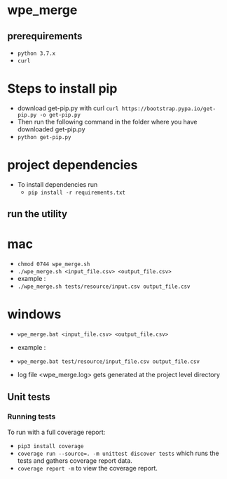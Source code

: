 # wpe_merge

## prerequirements
* `python 3.7.x`
* `curl`

# Steps to install pip
* download get-pip.py with curl `curl https://bootstrap.pypa.io/get-pip.py -o get-pip.py`
* Then run the following command in the folder where you have downloaded get-pip.py
* `python get-pip.py`

# project dependencies 
* To install dependencies run
    * `pip install -r requirements.txt`

## run the utility

# mac
* `chmod 0744 wpe_merge.sh`
* `./wpe_merge.sh <input_file.csv> <output_file.csv>`
* example :
* `./wpe_merge.sh tests/resource/input.csv output_file.csv`

# windows
* `wpe_merge.bat <input_file.csv> <output_file.csv>`
* example :
* `wpe_merge.bat test/resource/input_file.csv output_file.csv`

* log file <wpe_merge.log> gets generated at the project level directory

## Unit tests
### Running tests

To run with a full coverage report:
  * `pip3 install coverage`
  * `coverage run --source=. -m unittest discover tests` which runs the tests and gathers coverage report data.
  * `coverage report -m` to view the coverage report.
